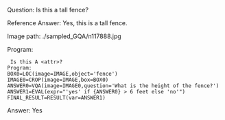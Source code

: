 Question: Is this a tall fence?

Reference Answer: Yes, this is a tall fence.

Image path: ./sampled_GQA/n117888.jpg

Program:

```
 Is this A <attr>?
Program:
BOX0=LOC(image=IMAGE,object='fence')
IMAGE0=CROP(image=IMAGE,box=BOX0)
ANSWER0=VQA(image=IMAGE0,question='What is the height of the fence?')
ANSWER1=EVAL(expr="'yes' if {ANSWER0} > 6 feet else 'no'")
FINAL_RESULT=RESULT(var=ANSWER1)
```
Answer: Yes


